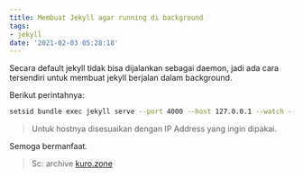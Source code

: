 ```yaml
---
title: Membuat Jekyll agar running di background
tags:
- jekyll
date: '2021-02-03 05:28:18'
---
```


Secara default jekyll tidak bisa dijalankan sebagai daemon, jadi ada cara tersendiri untuk membuat jekyll berjalan dalam background.

Berikut perintahnya:

```bash
setsid bundle exec jekyll serve --port 4000 --host 127.0.0.1 --watch --force_polling &>/dev/null </dev/null &
```

> Untuk hostnya disesuaikan dengan IP Address yang ingin dipakai.

Semoga bermanfaat.

> Sc: archive [kuro.zone](http://kuro.zone)

